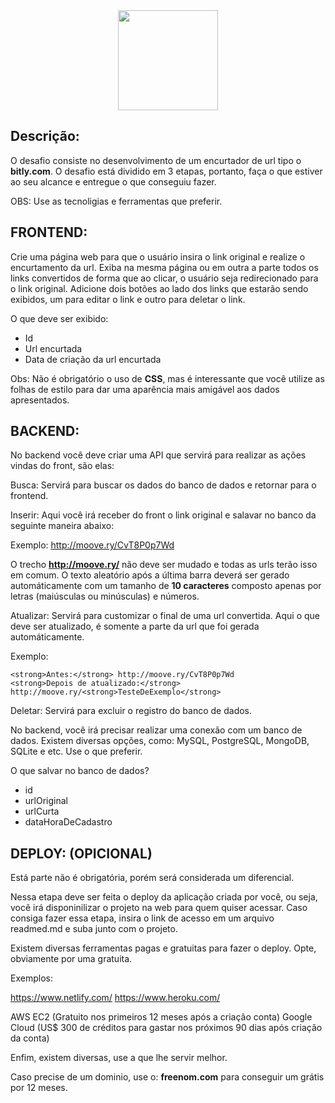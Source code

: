 <div align="center">
<img width="160px" heigth="auto" src="https://moovery.com.br/static/media/logoMoovery2.2cf3a421.svg">
</div>

## Descrição:

O desafio consiste no desenvolvimento de um encurtador de url tipo o <strong>bitly.com</strong>.
O desafio está dividido em 3 etapas, portanto, faça o que estiver ao seu alcance e entregue o que conseguiu fazer.

OBS: Use as tecnoligias e ferramentas que preferir.

## FRONTEND:

Crie uma página web para que o usuário insira o link original e realize o encurtamento da url.
Exiba na mesma página ou em outra a parte todos os links convertidos de forma que ao clicar, o usuário seja redirecionado para o link original. Adicione dois botões ao lado dos links que estarão sendo exibidos, um para editar o link e outro para deletar o link.

O que deve ser exibido:

- Id
- Url encurtada
- Data de criação da url encurtada

Obs: Não é obrigatório o uso de <strong>CSS</strong>, mas é interessante que você utilize as folhas de estilo para dar uma aparência mais amigável aos dados apresentados.

## BACKEND:

No backend você deve criar uma API que servirá para realizar as ações vindas do front, são elas:

Busca: Servirá para buscar os dados do banco de dados e retornar para o frontend.

Inserir: Aqui você irá receber do front o link original e salavar no banco da seguinte maneira abaixo:

  Exemplo: http://moove.ry/CvT8P0p7Wd
  
O trecho <strong>http://moove.ry/</strong> não deve ser mudado e todas as urls terão isso em comum. O texto aleatório após a última barra deverá ser gerado automáticamente com um tamanho de <strong>10 caracteres</strong> composto apenas por letras (maiúsculas ou minúsculas) e números.

Atualizar: Servirá para customizar o final de uma url convertida. Aqui o que deve ser atualizado, é somente a parte da url que foi gerada automáticamente.

  Exemplo:

    <strong>Antes:</strong> http://moove.ry/CvT8P0p7Wd
    <strong>Depois de atualizado:</strong> http://moove.ry/<strong>TesteDeExemplo</strong>
    
Deletar: Servirá para excluir o registro do banco de dados.

No backend, você irá precisar realizar uma conexão com um banco de dados. Existem diversas opções, como: MySQL, PostgreSQL, MongoDB, SQLite e etc. Use o que preferir.

O que salvar no banco de dados?

- id
- urlOriginal
- urlCurta
- dataHoraDeCadastro

## DEPLOY: (OPICIONAL)

Está parte não é obrigatória, porém será considerada um diferencial.

Nessa etapa deve ser feita o deploy da aplicação criada por você, ou seja, você irá disponinilizar o projeto na web para quem quiser acessar. Caso consiga fazer essa etapa, insira o link de acesso em um arquivo readmed.md e suba junto com o projeto.

Existem diversas ferramentas pagas e gratuitas para fazer o deploy. Opte, obviamente por uma gratuita.

Exemplos:

https://www.netlify.com/
https://www.heroku.com/

AWS EC2 (Gratuito nos primeiros 12 meses após a criação conta)
Google Cloud (US$ 300 de créditos para gastar nos próximos 90 dias após criação da conta)

Enfim, existem diversas, use a que lhe servir melhor.

Caso precise de um dominio, use o: <strong>freenom.com</strong> para conseguir um grátis por 12 meses. 

